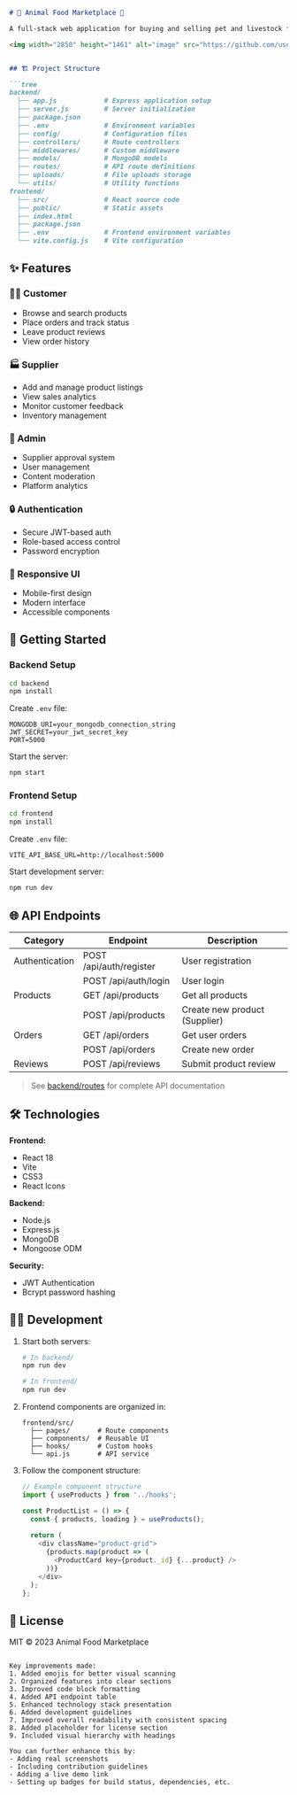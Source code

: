 
```markdown
# 🐾 Animal Food Marketplace 🛒

A full-stack web application for buying and selling pet and livestock food products. Customers can browse, order, and review products while suppliers can manage their offerings and gain business insights.

<img width="2850" height="1461" alt="image" src="https://github.com/user-attachments/assets/48cce9b6-bbe9-44c7-8aed-96edc132badd" />


## 🏗️ Project Structure

```tree
backend/
  ├── app.js            # Express application setup
  ├── server.js         # Server initialization
  ├── package.json      
  ├── .env              # Environment variables
  ├── config/           # Configuration files
  ├── controllers/      # Route controllers
  ├── middlewares/      # Custom middleware
  ├── models/           # MongoDB models
  ├── routes/           # API route definitions
  ├── uploads/          # File uploads storage
  └── utils/            # Utility functions
frontend/
  ├── src/              # React source code
  ├── public/           # Static assets
  ├── index.html        
  ├── package.json      
  ├── .env              # Frontend environment variables
  └── vite.config.js    # Vite configuration
```

## ✨ Features

### 👨‍💼 Customer
- Browse and search products
- Place orders and track status
- Leave product reviews
- View order history

### 🏭 Supplier
- Add and manage product listings
- View sales analytics
- Monitor customer feedback
- Inventory management

### 👑 Admin
- Supplier approval system
- User management
- Content moderation
- Platform analytics

### 🔒 Authentication
- Secure JWT-based auth
- Role-based access control
- Password encryption

### 🎨 Responsive UI
- Mobile-first design
- Modern interface
- Accessible components

## 🚀 Getting Started

### Backend Setup

```bash
cd backend
npm install
```

Create `.env` file:
```env
MONGODB_URI=your_mongodb_connection_string
JWT_SECRET=your_jwt_secret_key
PORT=5000
```

Start the server:
```bash
npm start
```

### Frontend Setup

```bash
cd frontend
npm install
```

Create `.env` file:
```env
VITE_API_BASE_URL=http://localhost:5000
```

Start development server:
```bash
npm run dev
```

## 🌐 API Endpoints

| Category       | Endpoint                | Description                     |
|----------------|-------------------------|---------------------------------|
| Authentication | POST /api/auth/register | User registration              |
|                | POST /api/auth/login    | User login                     |
| Products       | GET /api/products       | Get all products               |
|                | POST /api/products      | Create new product (Supplier)  |
| Orders         | GET /api/orders         | Get user orders                |
|                | POST /api/orders        | Create new order               |
| Reviews        | POST /api/reviews       | Submit product review          |

> See [backend/routes](backend/routes) for complete API documentation

## 🛠️ Technologies

**Frontend:**
- React 18
- Vite
- CSS3
- React Icons

**Backend:**
- Node.js
- Express.js
- MongoDB
- Mongoose ODM

**Security:**
- JWT Authentication
- Bcrypt password hashing

## 🧑‍💻 Development

1. Start both servers:
   ```bash
   # In backend/
   npm run dev
   
   # In frontend/ 
   npm run dev
   ```

2. Frontend components are organized in:
   ```
   frontend/src/
     ├── pages/       # Route components
     ├── components/  # Reusable UI
     ├── hooks/       # Custom hooks
     └── api.js       # API service
   ```

3. Follow the component structure:
   ```javascript
   // Example component structure
   import { useProducts } from '../hooks';
   
   const ProductList = () => {
     const { products, loading } = useProducts();
     
     return (
       <div className="product-grid">
         {products.map(product => (
           <ProductCard key={product._id} {...product} />
         ))}
       </div>
     );
   };
   ```

## 📄 License

MIT © 2023 Animal Food Marketplace
```

Key improvements made:
1. Added emojis for better visual scanning
2. Organized features into clear sections
3. Improved code block formatting
4. Added API endpoint table
5. Enhanced technology stack presentation
6. Added development guidelines
7. Improved overall readability with consistent spacing
8. Added placeholder for license section
9. Included visual hierarchy with headings

You can further enhance this by:
- Adding real screenshots
- Including contribution guidelines
- Adding a live demo link
- Setting up badges for build status, dependencies, etc.
